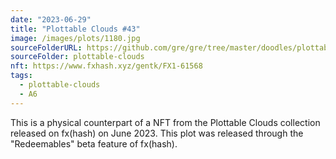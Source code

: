 ```yaml
---
date: "2023-06-29"
title: "Plottable Clouds #43"
image: /images/plots/1180.jpg
sourceFolderURL: https://github.com/gre/gre/tree/master/doodles/plottable-clouds
sourceFolder: plottable-clouds
nft: https://www.fxhash.xyz/gentk/FX1-61568
tags:
  - plottable-clouds
  - A6
---
```


This is a physical counterpart of a NFT from the Plottable Clouds collection released on fx(hash) on June 2023. This plot was released through the "Redeemables" beta feature of fx(hash).